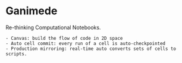 # Ganimede

Re-thinking Computational Notebooks.

    - Canvas: build the flow of code in 2D space
    - Auto cell commit: every run of a cell is auto-checkpointed
    - Production mirroring: real-time auto converts sets of cells to scripts.
